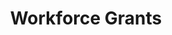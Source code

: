 ---
# preview details
layout: works-single
title: Workforce Grants
category: Web Development
category_slug: web-development
image: assets/img/works/workforcegrants/workforcegrants-homepage.png

# full details
info:
  - label: Link
    value: <a href="https://www.accs.edu/workforcegrants">https://www.accs.edu/workforcegrants</a>

  - label: Technology
    value: Wordpress, HTML, CSS, Javascript, PHP

gallery:
  - assets/img/works/workforcegrants/workforcegrants-homepage.png
  - assets/img/works/workforcegrants/workforcegrants-guidelines.png

description1:
  title: Workforce Grants
  text: "<p>The website I created plays a pivotal role in equipping our Alabama community colleges with the essential information and a user-friendly application process for a range of grants. Its primary aim is to facilitate access to grant opportunities, offering detailed guidelines, supporting documents, requirements, and step-by-step instructions for successful applications. As emphasized on the page, the Alabama Community College System is dedicated to supporting community colleges in the development of innovative, creative, and regionally customized workforce development projects. Notably, all grant entries are seamlessly funneled to the workforce team's Monday.com platform, ensuring efficient and organized processing of applications and underlining our commitment to supporting our community colleges in their pursuit of funding. This website stands as a testament to our dedication to providing accessible resources and fostering the growth of our community colleges through grant opportunities.</p>"

---
